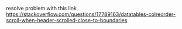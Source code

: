 resolve problem with this link https://stackoverflow.com/questions/17789163/datatables-colreorder-scroll-when-header-scrolled-close-to-boundaries
